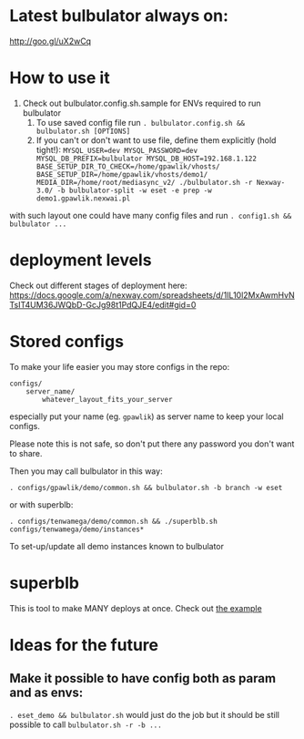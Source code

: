 # Latest bulbulator always on:
http://goo.gl/uX2wCq

# How to use it

1. Check out bulbulator.config.sh.sample for ENVs required to run bulbulator
    1. To use saved config file run `. bulbulator.config.sh && bulbulator.sh [OPTIONS]`
    2. If you can't or don't want to use file, define them explicitly (hold tight!):
	`MYSQL_USER=dev MYSQL_PASSWORD=dev MYSQL_DB_PREFIX=bulbulator MYSQL_DB_HOST=192.168.1.122 BASE_SETUP_DIR_TO_CHECK=/home/gpawlik/vhosts/ BASE_SETUP_DIR=/home/gpawlik/vhosts/demo1/ MEDIA_DIR=/home/root/mediasync_v2/ ./bulbulator.sh -r Nexway-3.0/ -b bulbulator-split -w eset -e prep -w demo1.gpawlik.nexwai.pl`

with such layout one could have many config files and run 
`. config1.sh && bulbulator ...`

# deployment levels

Check out different stages of deployment here: https://docs.google.com/a/nexway.com/spreadsheets/d/1IL10l2MxAwmHvNTsIT4UM36JWQbD-GcJg98t1PdQJE4/edit#gid=0

# Stored configs
To make your life easier you may store configs in the repo:

    configs/
        server_name/
            whatever_layout_fits_your_server

especially put your name (eg. `gpawlik`) as server name to keep your local configs.

Please note this is not safe, so don't put there any password you don't want to share.

Then you may call bulbulator in this way:

    . configs/gpawlik/demo/common.sh && bulbulator.sh -b branch -w eset

or with superblb:

    . configs/tenwamega/demo/common.sh && ./superblb.sh configs/tenwamega/demo/instances*

To set-up/update all demo instances known to bulbulator


# superblb

This is tool to make MANY deploys at once. Check out [the example](/configs/gpawlik/README.md)

# Ideas for the future

## Make it possible to have config both as param and as envs:

`. eset_demo && bulbulator.sh` would just do the job
but it should be still possible to call
`bulbulator.sh -r -b ...`
